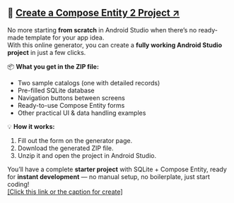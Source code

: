 ## 🚀 <a href="https://cetempl.homeclub.top/" target="_blank">Create a Compose Entity 2 Project ↗️</a>


No more starting **from scratch** in Android Studio when there’s no ready-made template for your app idea.  
With this online generator, you can create a **fully working Android Studio project** in just a few clicks.

📦 **What you get in the ZIP file:**
- Two sample catalogs (one with detailed records)
- Pre-filled SQLite database
- Navigation buttons between screens
- Ready-to-use Compose Entity forms
- Other practical UI & data handling examples

💡 **How it works:**
1. Fill out the form on the generator page.  
2. Download the generated ZIP file.  
3. Unzip it and open the project in Android Studio.  

You’ll have a complete **starter project** with SQLite + Compose Entity, ready for **instant development** — no manual setup, no boilerplate, just start coding!  
<a href="https://cetempl.homeclub.top/" target="_blank">[Click this link or the caption for create]</a>
